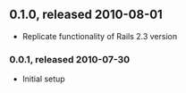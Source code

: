 ## 0.1.0, released 2010-08-01

* Replicate functionality of Rails 2.3 version

### 0.0.1, released 2010-07-30

* Initial setup
